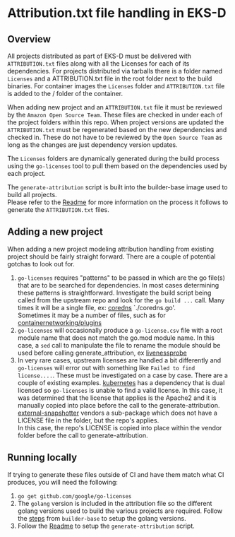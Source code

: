 # Attribution.txt file handling in EKS-D

## Overview

All projects distributed as part of EKS-D must be delivered with `ATTRIBUTION.txt` files 
along with all the Licenses for each of its dependencies.  For projects distributed via
tarballs there is a folder named `Licenses` and a ATTRIBUTION.txt file in the root folder
next to the build binaries.  For container images the `Licenses` folder and `ATTRIBUTION.txt`
file is added to the / folder of the container.  

When adding new project and an `ATTRIBUTION.txt` file it must be reviewed by the `Amazon Open Source Team`.
These files are checked in under each of the project folders within this repo.  When
project versions are updated the `ATTRIBUTION.txt` must be regenerated based on the new dependencies
and checked in.  These do not have to be reviewed by the `Open Source Team` as long as the changes are just dependency
version updates.

The `Licenses` folders are dynamically generated during the build process using the `go-licenses` tool
to pull them based on the dependencies used by each project.

The `generate-attribution` script is built into the builder-base image used to build all projects.  
Please refer to the [Readme](https://github.com/aws/eks-distro-build-tooling/blob/main/generate-attribution/Readme.md) 
for more information on the process it follows to generate the `ATTRIBUTION.txt` files.

## Adding a new project

When adding a new project modeling attribution handling from existing project
should be fairly straight forward.  There are a couple of potential gotchas to
look out for.

1. `go-licenses` requires "patterns" to be passed in which are the go file(s) that are
to be searched for dependencies.  In most cases determining these patterns is straightforward.
Investigate the build script being called from the upstream repo and look for the `go build ...`
call.  Many times it will be a single file, ex: [coredns](#TODO) `./coredns.go'.  
Sometimes it may be a number of files, such as for [containernetworking/plugins](projects/containernetworking/plugins/build/ceate_binaries.sh)
1. `go-licenses` will occasionally produce a `go-license.csv` file with a root module name
that does not match the go.mod module name.  In this case, a `sed` call to manipulate the file to rename
the module should be used before calling generate_attribution, ex [livenessprobe](#TODO)
1. In very rare cases, upstream licenses are handled a bit differently and `go-licenses` will error out
with something like `Failed to find license....`.  These must be investigated on a case by case.  There
are a couple of existing examples.  [kubernetes](#TODO) has a dependency that is dual licensed so `go-licenses`
is unable to find a valid license.  In this case, it was determined that the license that applies is the Apache2
and it is manually copied into place before the call to the generate-attribution. [external-snapshotter](#TODO) 
vendors a sub-package which does not have a LICENSE file in the folder, but the repo's applies.  
In this case, the repo's LICENSE is copied into place within the vendor folder before the call to generate-attribution. 


## Running locally

If trying to generate these files outside of CI and have them match what CI produces, you will need the following:

1. `go get github.com/google/go-licenses`
1. The `golang` version is included in the attribution file so the different golang versions used to build 
the various projects are required.  Follow the [steps](https://github.com/aws/eks-distro-build-tooling/blob/main/builder-base/install.sh#L129) 
from `builder-base` to setup the golang versions.
1. Follow the [Readme](https://github.com/aws/eks-distro-build-tooling/blob/main/generate-attribution/Readme.md) 
to setup the `generate-attribution` script.
